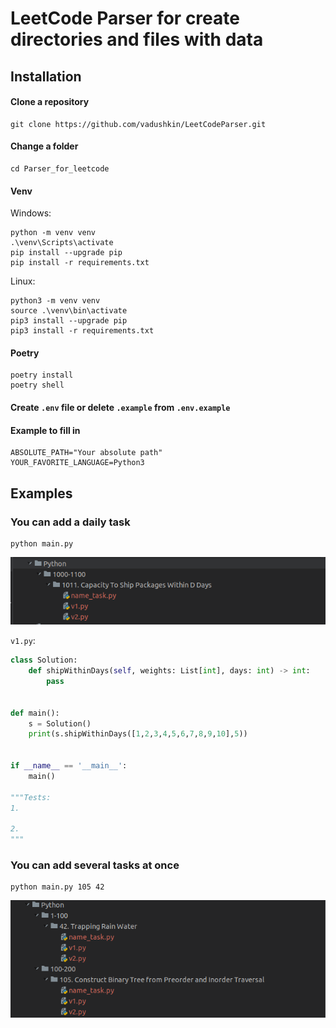 # LeetCode Parser for create directories and files with data

Installation
------------


#### Clone a repository

```
git clone https://github.com/vadushkin/LeetCodeParser.git
```

#### Change a folder

```
cd Parser_for_leetcode
```

#### Venv

Windows:

```shell
python -m venv venv
.\venv\Scripts\activate
pip install --upgrade pip
pip install -r requirements.txt
```

Linux:

```shell
python3 -m venv venv
source .\venv\bin\activate
pip3 install --upgrade pip
pip3 install -r requirements.txt
```

#### Poetry

```
poetry install
poetry shell
```

#### Create ```.env``` file or delete ```.example``` from ```.env.example```

#### Example to fill in

```dotenv
ABSOLUTE_PATH="Your absolute path"
YOUR_FAVORITE_LANGUAGE=Python3
```

Examples
---------

### You can add a daily task

```shell
python main.py
```

![img_1.png](examples/img1.png)

```v1.py```:

```python
class Solution:
    def shipWithinDays(self, weights: List[int], days: int) -> int:
        pass


def main():
    s = Solution()
    print(s.shipWithinDays([1,2,3,4,5,6,7,8,9,10],5))


if __name__ == '__main__':
    main()

"""Tests:
1. 

2. 
"""
```

### You can add several tasks at once

```shell
python main.py 105 42
```

![img.png](examples/img2.png)
